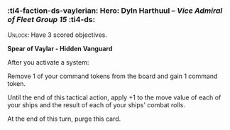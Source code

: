 ### :ti4-faction-ds-vaylerian: **Hero**: Dyln Harthuul – _Vice Admiral of Fleet Group 15_ :ti4-ds:

<span style="font-variant:small-caps;">Unlock</span>: Have 3 scored objectives.

**Spear of Vaylar - Hidden Vanguard**

After you activate a system:

Remove 1 of your command tokens from the board and gain 1 command token. 

Until the end of this tactical action, apply +1 to the move value of each of your ships and the result of each of your ships' combat rolls. 

At the end of this turn, purge this card.
